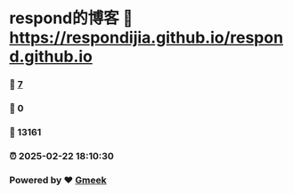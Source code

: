 # respond的博客 :link: https://respondijia.github.io/respond.github.io 
### :page_facing_up: [7](https://respondijia.github.io/respond.github.io/tag.html) 
### :speech_balloon: 0 
### :hibiscus: 13161 
### :alarm_clock: 2025-02-22 18:10:30 
### Powered by :heart: [Gmeek](https://github.com/Meekdai/Gmeek)
